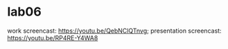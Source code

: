 # lab06
work screencast: https://youtu.be/QebNClQTnvg; presentation screencast: https://youtu.be/RP4RE-Y4WA8
